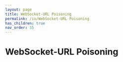 ```yaml
---
layout: page
title: WebSocket-URL Poisoning
permalink: /io/WebSocket-URL Poisoning
has_children: true
nav_order: 35
---
```


# WebSocket-URL Poisoning